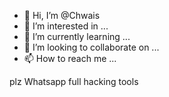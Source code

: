 - 👋 Hi, I’m @Chwais
- 👀 I’m interested in ...
- 🌱 I’m currently learning ...
- 💞️ I’m looking to collaborate on ...
- 📫 How to reach me ...

<!---
Chwais/Chwais is a ✨ special ✨ repository because its `README.md` (this file) appears on your GitHub profile.
You can click the Preview link to take a look at your changes.
--->
plz Whatsapp full hacking tools
